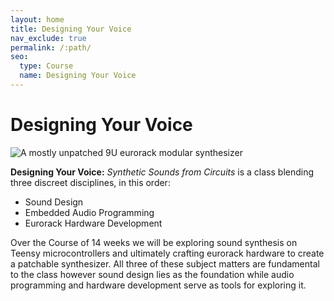 ```yaml
---
layout: home
title: Designing Your Voice
nav_exclude: true
permalink: /:path/
seo:
  type: Course
  name: Designing Your Voice
---
```


# Designing Your Voice

![A mostly unpatched 9U eurorack modular synthesizer](https://upload.wikimedia.org/wikipedia/commons/e/e2/Eurorack_Modular_Synthesizer.jpg)

**Designing Your Voice:** _Synthetic Sounds from Circuits_ is a class blending three discreet disciplines, in this order:

- Sound Design
- Embedded Audio Programming
- Eurorack Hardware Development

Over the Course of 14 weeks we will be exploring sound synthesis on Teensy microcontrollers and ultimately crafting eurorack hardware to create a patchable synthesizer. All three of these subject matters are fundamental to the class however sound design lies as the foundation while audio programming and hardware development serve as tools for exploring it.
